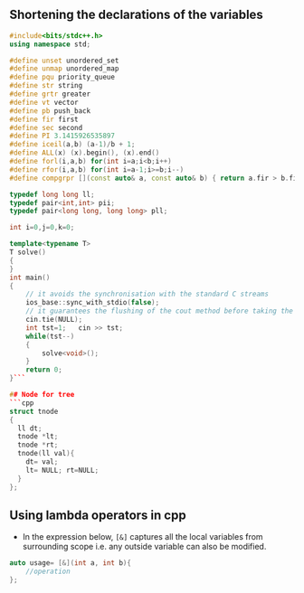 ## Shortening the declarations of the variables
```cpp
#include<bits/stdc++.h>
using namespace std;

#define unset unordered_set
#define unmap unordered_map
#define pqu priority_queue
#define str string
#define grtr greater
#define vt vector
#define pb push_back
#define fir first
#define sec second
#define PI 3.1415926535897
#define iceil(a,b) (a-1)/b + 1;
#define ALL(x) (x).begin(), (x).end()
#define forl(i,a,b) for(int i=a;i<b;i++)
#define rfor(i,a,b) for(int i=a-1;i>=b;i--)
#define compgrpr [](const auto& a, const auto& b) { return a.fir > b.fir; } 

typedef long long ll;
typedef pair<int,int> pii;
typedef pair<long long, long long> pll;

int i=0,j=0,k=0;

template<typename T>
T solve()
{	 
}
int main()
{
	// it avoids the synchronisation with the standard C streams
	ios_base::sync_with_stdio(false);
	// it guarantees the flushing of the cout method before taking the input again using cin.
	cin.tie(NULL);
	int tst=1;   cin >> tst;
	while(tst--)
	{
		solve<void>();
	}
	return 0;
}```

## Node for tree
```cpp
struct tnode
{
  ll dt;
  tnode *lt;
  tnode *rt;
  tnode(ll val){
    dt= val;
    lt= NULL; rt=NULL;
  }
};
```
## Using lambda operators in cpp
- In the expression below, `[&]` captures all the local variables from surrounding scope i.e. any outside variable can also be modified.
```cpp
auto usage= [&](int a, int b){
	//operation 
};
```